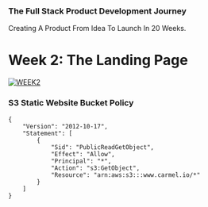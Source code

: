 ### The Full Stack Product Development Journey
Creating A Product From Idea To Launch In 20 Weeks.

# Week 2: The Landing Page
[![WEEK2](https://img.shields.io/badge/Week_2-DONE-green.svg)]()

### S3 Static Website Bucket Policy

```
{
    "Version": "2012-10-17",
    "Statement": [
        {
            "Sid": "PublicReadGetObject",
            "Effect": "Allow",
            "Principal": "*",
            "Action": "s3:GetObject",
            "Resource": "arn:aws:s3:::www.carmel.io/*"
        }
    ]
}
```
